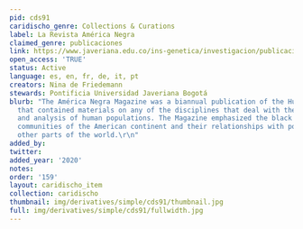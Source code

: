 ```yaml
---
pid: cds91
caridischo_genre: Collections & Curations
label: La Revista América Negra
claimed_genre: publicaciones
link: https://www.javeriana.edu.co/ins-genetica/investigacion/publicaciones/libros/america-negra
open_access: 'TRUE'
status: Active
language: es, en, fr, de, it, pt
creators: Nina de Friedemann
stewards: Pontificia Universidad Javeriana Bogotá
blurb: "The América Negra Magazine was a biannual publication of the Human Expedition
  that contained materials on any of the disciplines that deal with the description
  and analysis of human populations. The Magazine emphasized the black and indigenous
  communities of the American continent and their relationships with populations from
  other parts of the world.\r\n"
added_by:
twitter:
added_year: '2020'
notes:
order: '159'
layout: caridischo_item
collection: caridischo
thumbnail: img/derivatives/simple/cds91/thumbnail.jpg
full: img/derivatives/simple/cds91/fullwidth.jpg
---
```

